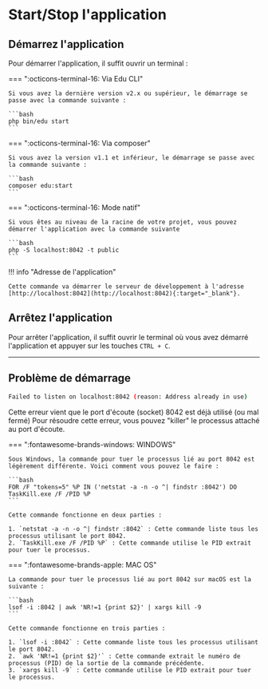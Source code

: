 # Start/Stop l'application

## Démarrez l'application

Pour démarrer l'application, il suffit ouvrir un terminal :

=== ":octicons-terminal-16: Via Edu CLI"

    Si vous avez la dernière version v2.x ou supérieur, le démarrage se passe avec la commande suivante :

    ```bash
    php bin/edu start
    ```

=== ":octicons-terminal-16: Via composer"

    Si vous avez la version v1.1 et inférieur, le démarrage se passe avec la commande suivante :
    
    ```bash
    composer edu:start
    ```

=== ":octicons-terminal-16: Mode natif"
    
    Si vous êtes au niveau de la racine de votre projet, vous pouvez démarrer l'application avec la commande suivante

    ```bash
    php -S localhost:8042 -t public
    ```

!!! info "Adresse de l'application"

    Cette commande va démarrer le serveur de développement à l'adresse [http://localhost:8042](http://localhost:8042){:target="_blank"}.


## Arrêtez l'application

Pour arrêter l'application, il suffit ouvrir le terminal où vous avez démarré l'application et appuyer sur les touches `CTRL + C`.

___

## Problème de démarrage

```bash
Failed to listen on localhost:8042 (reason: Address already in use)
```

Cette erreur vient que le port d'écoute (socket) 8042 est déjà utilisé (ou mal fermé)
Pour résoudre cette erreur, vous pouvez "killer" le processus attaché au port d'écoute.


=== ":fontawesome-brands-windows: WINDOWS"

    Sous Windows, la commande pour tuer le processus lié au port 8042 est légèrement différente. Voici comment vous pouvez le faire :
    
    ```bash
    FOR /F "tokens=5" %P IN ('netstat -a -n -o ^| findstr :8042') DO TaskKill.exe /F /PID %P
    ```
    
    Cette commande fonctionne en deux parties :
    
    1. `netstat -a -n -o ^| findstr :8042` : Cette commande liste tous les processus utilisant le port 8042.
    2. `TaskKill.exe /F /PID %P` : Cette commande utilise le PID extrait pour tuer le processus.

=== ":fontawesome-brands-apple: MAC OS"

    La commande pour tuer le processus lié au port 8042 sur macOS est la suivante :

    ```bash
    lsof -i :8042 | awk 'NR!=1 {print $2}' | xargs kill -9
    ```
    
    Cette commande fonctionne en trois parties :
    
    1. `lsof -i :8042` : Cette commande liste tous les processus utilisant le port 8042.
    2. `awk 'NR!=1 {print $2}'` : Cette commande extrait le numéro de processus (PID) de la sortie de la commande précédente.
    3. `xargs kill -9` : Cette commande utilise le PID extrait pour tuer le processus.



